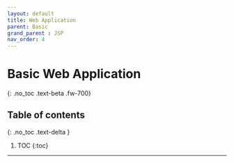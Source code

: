 ```yaml
---
layout: default
title: Web Application
parent: Basic
grand_parent : JSP
nav_order: 4
---
```


# Basic Web Application
{: .no_toc .text-beta .fw-700}

## Table of contents
{: .no_toc .text-delta }

1. TOC
{:toc}

---
